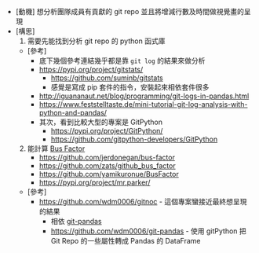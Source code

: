 * [動機] 想分析團隊成員有貢獻的 git repo 並且將增減行數及時間做視覺畫的呈現
* [構思] 
    1. 需要先能找到分析 git repo 的 python 函式庫
    * [參考]
        * 底下幾個參考連結幾乎都是靠 `git log` 的結果來做分析
        * https://pypi.org/project/gitstats/
            * https://github.com/suminb/gitstats
            * 感覺是寫成 pip 套件的指令，安裝起來相依套件很多
        * http://iguananaut.net/blog/programming/git-logs-in-pandas.html
        * https://www.feststelltaste.de/mini-tutorial-git-log-analysis-with-python-and-pandas/
        * 其次，看到比較大型的專案是 GitPython
            * https://pypi.org/project/GitPython/
            * https://github.com/gitpython-developers/GitPython
    2. 能計算 [Bus Factor](https://en.wikipedia.org/wiki/Bus_factor)
        * https://github.com/jerdonegan/bus-factor
        * https://github.com/zats/github_bus_factor
        * https://github.com/yamikuronue/BusFactor
        * https://pypi.org/project/mr.parker/
    * [參考]
        * https://github.com/wdm0006/gitnoc - 這個專案蠻接近最終想呈現的結果
            * 相依 [git-pandas](http://wdm0006.github.io/git-pandas/) 
            * https://github.com/wdm0006/git-pandas - 使用 gitPython 把 Git Repo 的一些屬性轉成 Pandas 的 DataFrame